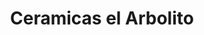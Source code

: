 ---
title: "Ceramicas el Arbolito"
url: /melipilla-pomaire/ceramicas-el-arbolito/
shop: Töpferei
---